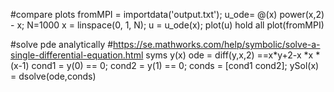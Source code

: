 #compare plots
fromMPI = importdata('output.txt');
u_ode= @(x) power(x,2) - x;
N=1000
x = linspace(0, 1, N);
u = u_ode(x);
plot(u)
hold all
plot(fromMPI)



#solve pde analytically 
#https://se.mathworks.com/help/symbolic/solve-a-single-differential-equation.html
syms y(x)
ode = diff(y,x,2) ==x*y+2-x *x *(x-1)
cond1 = y(0) == 0;
cond2 = y(1) == 0;
conds = [cond1 cond2];
ySol(x) = dsolve(ode,conds)